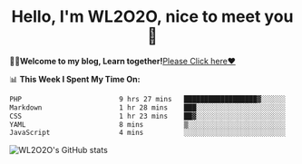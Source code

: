 <h1 align = "center">Hello, I'm WL2O2O, nice to meet you 👋</h1>

🧑‍💻**Welcome to my blog, Learn together!**[Please Click here❤️](https://wl2o2o.github.io)

📊 **This Week I Spent My Time On:**
<!--START_SECTION:waka-->

```txt
PHP                        9 hrs 27 mins   ██████████████████▓░░░░░░   74.68 %
Markdown                   1 hr 28 mins    ███░░░░░░░░░░░░░░░░░░░░░░   11.68 %
CSS                        1 hr 23 mins    ██▓░░░░░░░░░░░░░░░░░░░░░░   10.93 %
YAML                       8 mins          ▒░░░░░░░░░░░░░░░░░░░░░░░░   01.18 %
JavaScript                 4 mins          ░░░░░░░░░░░░░░░░░░░░░░░░░   00.55 %
```

<!--END_SECTION:waka-->

![WL2O2O's GitHub stats](https://github-readme-stats.vercel.app/api?username=wl2o2o&show_icons=true)


<!--
**WL2O2O/WL2O2O** is a ✨ _special_ ✨ repository because its `README.md` (this file) appears on your GitHub profile.

Here are some ideas to get you started:

- 🔭 I’m currently working on ...
- 🌱 I’m currently learning ...
- 👯 I’m looking to collaborate on ...
- 🤔 I’m looking for help with ...
- 💬 Ask me about ...
- 📫 How to reach me: ...
- 😄 Pronouns: ...
- ⚡ Fun fact: ...
-->
